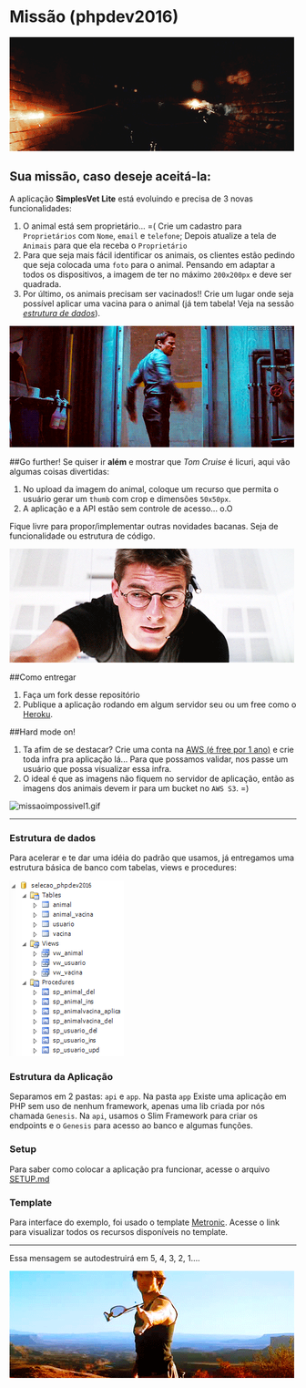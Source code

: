 # Missão (phpdev2016)
![missaoimpossivel3.gif](img/missaoimpossivel3.gif)

## Sua missão, caso deseje aceitá-la:
A aplicação **SimplesVet Lite** está evoluindo e precisa de 3 novas funcionalidades: 

1. O animal está sem proprietário... =(  Crie um cadastro para `Proprietários`  com `Nome`, `email` e `telefone`; Depois atualize a tela de `Animais` para que ela receba o `Proprietário`
2.  Para que seja mais fácil identificar os animais, os clientes estão pedindo que seja colocada uma `foto` para o animal. Pensando em  adaptar a todos os dispositivos, a imagem de ter no máximo `200x200px` e deve ser quadrada.
3. Por último, os animais precisam ser vacinados!! Crie um lugar onde seja possível aplicar uma vacina para o animal (já tem tabela! Veja na sessão [*estrutura de dados*](#estrutura)).


![missaoimpossivel4.gif](img/missaoimpossivel4.gif)

##Go further! 
Se quiser ir **além** e mostrar que *Tom Cruise* é licuri, aqui vão algumas coisas divertidas:
 
1. No upload da imagem do animal, coloque um recurso que permita o usuário gerar um `thumb` com crop e dimensões `50x50px`. 
2. A aplicação e a API estão sem controle de acesso... o.O

Fique livre para propor/implementar outras novidades bacanas. Seja de funcionalidade ou estrutura de código.

![missaoimpossivel5.gif](img/missaoimpossivel5.gif)

##Como entregar

1. Faça um fork desse repositório
2. Publique a aplicação rodando em algum servidor seu ou um free como o [Heroku](https://www.heroku.com/).

##Hard mode on!

1. Ta afim de se destacar? Crie uma conta na [AWS (é free por 1 ano)](https://aws.amazon.com/pt/free/) e crie toda infra pra aplicação lá... Para que possamos validar, nos passe um usuário que possa visualizar essa infra. 
2. O ideal é que as imagens não fiquem no servidor de aplicação, então as imagens dos animais devem ir para um bucket no `AWS S3`. =)

![missaoimpossivel1.gif](img/missaoimpossivel1.gif)


----
### <a name="estrutura"></a>Estrutura de dados
Para acelerar e te dar uma idéia do padrão que usamos, já entregamos uma estrutura básica de banco com tabelas, views e procedures:


![schema.png](db/schema.png)

### Estrutura da Aplicação
Separamos em 2 pastas: `api` e `app`. Na pasta `app` Existe uma aplicação em PHP sem uso de nenhum framework, apenas uma lib criada por nós chamada `Genesis`. Na `api`, usamos o Slim Framework para criar os endpoints e o `Genesis` para acesso ao banco e algumas funções.

### Setup
Para saber como colocar a aplicação pra funcionar, acesse o arquivo [SETUP.md](SETUP.md)

### Template
Para interface do exemplo, foi usado o template [Metronic](http://keenthemes.com/preview/metronic/theme/admin_3/). Acesse o link para visualizar todos os recursos disponíveis no template.

---

Essa mensagem se autodestruirá em 5, 4, 3, 2, 1....


![missaoimpossivel2.gif](img/missaoimpossivel2.gif)
